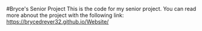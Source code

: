 #Bryce's Senior Project
This is the code for my senior project. You can read more abnout the project with the following link: https://brycedreyer32.github.io/Website/
